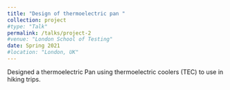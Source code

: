 ```yaml
---
title: "Design of thermoelectric pan "
collection: project
#type: "Talk"
permalink: /talks/project-2
#venue: "London School of Testing"
date: Spring 2021
#location: "London, UK"
---
```



Designed a thermoelectric Pan using thermoelectric coolers (TEC) to use in hiking trips.
